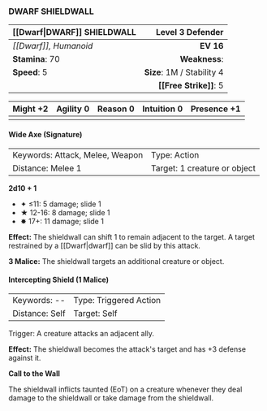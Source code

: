 ### DWARF SHIELDWALL

| [[Dwarf\|DWARF]] SHIELDWALL |       **Level 3 Defender** |
| :-------------------------- | -------------------------: |
| *[[Dwarf]], Humanoid*       |                  **EV 16** |
| **Stamina**: 70             |              **Weakness**: |
| **Speed**: 5                | **Size**: 1M / Stability 4 |
|                             |     **[[Free Strike]]**: 5 |

| **Might** +2 | **Agility** 0 | **Reason** 0 | **Intuition** 0 | **Presence** +1 |
| ------------ | ------------- | ------------ | --------------- | --------------- |
|              |               |              |                 |                 |

#### Wide Axe (Signature)

|                                 |                              |
| :------------------------------ | :--------------------------- |
| Keywords: Attack, Melee, Weapon | Type: Action                 |
| Distance: Melee 1               | Target: 1 creature or object |

**2d10 + 1**

- ✦ ≤11: 5 damage; slide 1
- ★ 12-16: 8 damage; slide 1
- ✸ 17+: 11 damage; slide 1

**Effect:** The shieldwall can shift 1 to remain adjacent to the target. A target restrained by a [[Dwarf|dwarf]] can be slid by this attack.

**3 Malice:** The shieldwall targets an additional creature or object.

#### Intercepting Shield (1 Malice)

|                |                        |
| :------------- | :--------------------- |
| Keywords: --   | Type: Triggered Action |
| Distance: Self | Target: Self           |

Trigger: A creature attacks an adjacent ally.

**Effect:** The shieldwall becomes the attack's target and has +3 defense against it.

**Call to the Wall**

The shieldwall inflicts taunted (EoT) on a creature whenever they deal damage to the shieldwall or take damage from the shieldwall.
